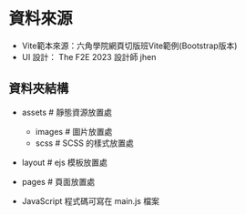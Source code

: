 # 資料來源
  - Vite範本來源：六角學院網頁切版班Vite範例(Bootstrap版本)
  - UI 設計： The F2E 2023 設計師 jhen

## 資料夾結構
  - assets # 靜態資源放置處
    - images # 圖片放置處
    - scss # SCSS 的樣式放置處

  - layout # ejs 模板放置處
  - pages # 頁面放置處

- JavaScript 程式碼可寫在 main.js 檔案
